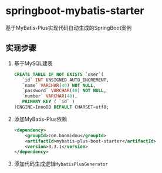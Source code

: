 # springboot-mybatis-starter

基于MyBatis-Plus实现代码自动生成的SpringBoot案例

## 实现步骤

1. 基于MySQL建表
    ```sql
    CREATE TABLE IF NOT EXISTS `user`(
       `id` INT UNSIGNED AUTO_INCREMENT,
       `name` VARCHAR(40) NOT NULL,
       `password` VARCHAR(40) NOT NULL,
       `number` VARCHAR(40),
       PRIMARY KEY ( `id` )
    )ENGINE=InnoDB DEFAULT CHARSET=utf8;
    ```

2. 添加MyBatis-Plus依赖
    ```xml
    <dependency>
        <groupId>com.baomidou</groupId>
        <artifactId>mybatis-plus-boot-starter</artifactId>
        <version>3.3.1</version>
    </dependency>
    ``` 
   
3. 添加代码生成逻辑`MybatisPlusGenerator`